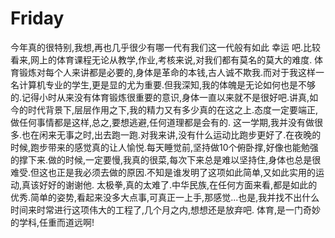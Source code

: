 # Friday


今年真的很特别,我想,再也几乎很少有哪一代有我们这一代般有如此 幸运 吧.比较看来,网上的体育课程无论从教学,作业,考核来说,对我们都有莫名的莫大的难度.
体育锻炼对每个人来讲都是必要的,身体是革命的本钱,古人诚不欺我.而对于我这样一名计算机专业的学生,更是显的尤为重要.但我深知,我的体魄是无论如何也是不够的.记得小时从来没有体育锻炼很重要的意识,身体一直以来就不是很好吧.讲真,如今的时代背景下,层层作用之下,我的精力又有多少真的在这之上.态度一定要端正,做任何事情都是这样,总之,要想逃避,任何道理都是会有的.
这一学期,我并没有做很多.也在闲来无事之时,出去跑一跑.对我来讲,没有什么运动比跑步更好了.在夜晚的时候,跑步带来的感觉真的让人愉悦.每天睡觉前,坚持做10个俯卧撑,好像也能勉强的撑下来.做的时候,一定要慢,我真的很菜,每次下来总是难以坚持住,身体也总是很难受.但这也正是我必须去做的原因.不知是谁发明了这项如此简单,又如此实用的运动,真该好好的谢谢他.
太极拳,真的太难了.中华民族,在任何方面来看,都是如此的优秀.简单的姿势,看起来没多大点事,可真正一上手,那感觉...也是,我并找不出什么时间来时常进行这项伟大的工程了,几个月之内,想想还是放弃吧.
体育,是一门奇妙的学科,任重而道远啊!
